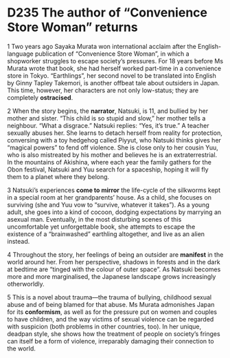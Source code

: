 # D235 The author of “Convenience Store Woman” returns
1 Two years ago Sayaka Murata won international acclaim after the English-language publication of “Convenience Store Woman”, in which a shopworker struggles to escape society’s pressures. For 18 years before Ms Murata wrote that book, she had herself worked part-time in a convenience store in Tokyo. “Earthlings”, her second novel to be translated into English by Ginny Tapley Takemori, is another offbeat tale about outsiders in Japan. This time, however, her characters are not only low-status; they are completely **ostracised**.

2 When the story begins, the **narrator**, Natsuki, is 11, and bullied by her mother and sister. “This child is so stupid and slow,” her mother tells a neighbour. “What a disgrace.” Natsuki replies: “Yes, it’s true.” A teacher sexually abuses her. She learns to detach herself from reality for protection, conversing with a toy hedgehog called Piyyut, who Natsuki thinks gives her “magical powers” to fend off violence. She is close only to her cousin Yuu, who is also mistreated by his mother and believes he is an extraterrestrial. In the mountains of Akishina, where each year the family gathers for the Obon festival, Natsuki and Yuu search for a spaceship, hoping it will fly them to a planet where they belong.

3 Natsuki’s experiences **come to mirror** the life-cycle of the silkworms kept in a special room at her grandparents’ house. As a child, she focuses on surviving (she and Yuu vow to “survive, whatever it takes”). As a young adult, she goes into a kind of cocoon, dodging expectations by marrying an asexual man. Eventually, in the most disturbing scenes of this uncomfortable yet unforgettable book, she attempts to escape the existence of a “brainwashed” earthling altogether, and live as an alien instead.

4 Throughout the story, her feelings of being an outsider are **manifest** in the world around her. From her perspective, shadows in forests and in the dark at bedtime are “tinged with the colour of outer space”. As Natsuki becomes more and more marginalised, the Japanese landscape grows increasingly otherworldly.

5 This is a novel about trauma—the trauma of bullying, childhood sexual abuse and of being blamed for that abuse. Ms Murata admonishes Japan for its **conformism**, as well as for the pressure put on women and couples to have children, and the way victims of sexual violence can be regarded with suspicion (both problems in other countries, too). In her unique, deadpan style, she shows how the treatment of people on society’s fringes can itself be a form of violence, irreparably damaging their connection to the world.


